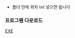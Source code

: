 - 폴더 안에 회차 txt 넣으면 됩니다

### 프로그램 다운로드
[EXE](https://cdn.discordapp.com/attachments/904052800852459522/932637674962059265/parse.exe)


